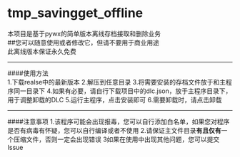 # tmp_savingget_offline

本项目是基于pywx的简单版本离线存档接取和删除业务  
##您可以随意使用或者修改它，但请不要用于商业用途  
此离线版本保证永久免费  
***
####使用方法  
1.下载realse中的最新版本
2.解压到任意目录
3.将需要安装的存档文件放于和主程序同一目录下
4.如果有必要，请自行下载项目中的dlc.json，放于主程序目录下，用于调整卸载的DLC
5.运行主程序，点击安装即可
6.需要卸载时，请点击卸载
***
####注意事项
1.该程序可能会出现报毒，您可以自行添加白名单，如果您对程序是否有病毒有怀疑，您可以自行编译或者不使用
2.请保证主文件目录**有且仅有**一个压缩文件，否则一定会出现错误
3如果在使用中出现其他问题，您可以提交Issue

